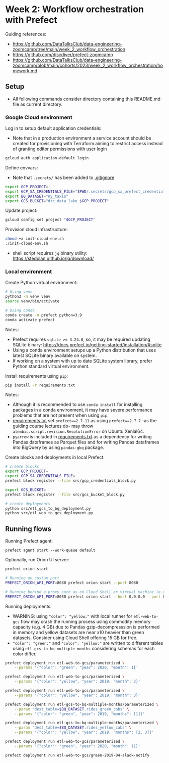 # Week 2: Workflow orchestration with Prefect

Guiding references:
- https://github.com/DataTalksClub/data-engineering-zoomcamp/tree/main/week_2_workflow_orchestration
- https://github.com/discdiver/prefect-zoomcamp
- https://github.com/DataTalksClub/data-engineering-zoomcamp/blob/main/cohorts/2023/week_2_workflow_orchestration/homework.md


## Setup
- All following commands consider directory containing this README.md file as current directory.

### Google Cloud environment

Log in to setup default application credentials:
- Note that in a production environment a service account should be created for provisioning with Terraform aiming to restrict access instead of granting editor permissions with user login
```bash
gcloud auth application-default login
```

Define envvars:
- Note that `.secrets/` has been added to [.gitignore](/.gitignore)
```bash
export GCP_PROJECT=
export GCP_SA_CREDENTIALS_FILE="$PWD/.secrets/gcp_sa_prefect_credentials.json"
export BQ_DATASET="ny_taxis"
export GCS_BUCKET="dtc_data_lake_$GCP_PROJECT"
```

Update project:
```bash
gcloud config set project "$GCP_PROJECT"
```

Provision cloud infrastructure:
```bash
chmod +x init-cloud-env.sh
./init-cloud-env.sh
```
- shell script requires `jq` binary utility: https://stedolan.github.io/jq/download/


### Local environment

Create Python virtual environment:
```bash
# Using venv
python3 -m venv venv
source venv/bin/activate

# Using conda
conda create -n prefect python=3.9
conda activate prefect
```
Notes:
- Prefect requires `sqlite >= 3.24.0`, so, it may be required updating SQLite binary: https://docs.prefect.io/getting-started/installation/#sqlite
- Using a conda environment setups up a Python distribution that uses latest SQLite binary available on system.
- If working on a system with up to date SQLite system library, prefer Python standard virtual environment.


Install requirements using `pip`:
```bash
pip install -r requirements.txt
```
Notes:
- Although it is recommended to use `conda install` for installing packages in a conda environment, it may have severe performance problems that are not present when using `pip`.
- [requirements.txt](./requirements.txt) set `prefect==2.7.11` as using `prefect==2.7.7` -as the guiding course lectures do- may throw `alembic.script.revision.ResolutionError` on Ubuntu Xenial64.
- `pyarrow` is included in [requirements.txt](./requirements.txt) as a dependency for writing Pandas dataframes as Parquet files and for writing Pandas dataframes into BigQuery by using `pandas-gbq` package.

Create blocks and deployments in local Prefect:
```bash
# create blocks
export GCP_PROJECT=
export GCP_SA_CREDENTIALS_FILE=
prefect block register --file src/gcp_credentials_block.py

export GCS_BUCKET=
prefect block register --file src/gcs_bucket_block.py

# create deployments
python src/etl_gcs_to_bq_deployment.py
python src/etl_web_to_gcs_deployment.py
```


## Running flows

Running Prefect agent:
```
prefect agent start --work-queue default
```

Optionally, run Orion UI server:
```bash
prefect orion start

# Running on custom port
PREFECT_ORION_API_PORT=8080 prefect orion start --port 8080

# Running behind a proxy such as on Cloud Shell or virtual machine (e.g. WSL, Vagrant + VirtualBox)
PREFECT_ORION_API_PORT=8080 prefect orion start --host 0.0.0.0 --port 8080
```

Running deployments:
- WARNING: using `"color": "yellow:"` with local runner for `etl-web-to-gcs` flow may crash the running process using commodity memory capacity (e.g. 4 GB) due to Pandas gzip-decompresssion is performed in memory and yellow datasets are near x10 heavier than green datasets. Consider using Cloud Shell offering 15 GB for free.
- `"color": "green:"` and `"color": "yellow:"` are written to different tables using `etl-gcs-to-bq-multiple-months` considering schemas for each color differ.
```bash
prefect deployment run etl-web-to-gcs/parameterized \
    --params '{"color": "green", "year": 2020, "month": 1}'

prefect deployment run etl-web-to-gcs/parameterized \
    --params '{"color": "yellow", "year": 2019, "month": 2}'

prefect deployment run etl-web-to-gcs/parameterized \
    --params '{"color": "yellow", "year": 2019, "month": 3}'

prefect deployment run etl-gcs-to-bq-multiple-months/parameterized \
    --param "dest_table=$BQ_DATASET.rides_green_cabs" \
    --params '{"color": "green", "year": 2019, "months": [1]}'

prefect deployment run etl-gcs-to-bq-multiple-months/parameterized \
    --param "dest_table=$BQ_DATASET.rides_yellow_cabs" \
    --params '{"color": "yellow", "year": 2019, "months": [2, 3]}'

prefect deployment run etl-web-to-gcs/parameterized \
    --params '{"color": "green", "year": 2020, "month": 11}'

prefect deployment run etl-web-to-gcs/green-2019-04-slack-notify
```
